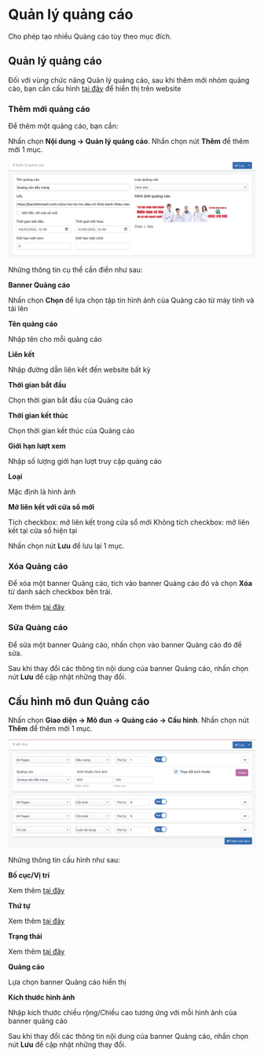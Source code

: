 # Quản lý quảng cáo

Cho phép tạo nhiều Quảng cáo tùy theo mục đích.

## Quản lý quảng cáo

Đối với vùng chức năng Quản lý quảng cáo, sau khi thêm mới nhóm quảng cáo, bạn cần cấu hình [tại đây](https://simplemag.osd.vn/docs/catalog/ads#c%E1%BA%A5u-h%C3%ACnh-m%C3%B4-%C4%91un-qu%E1%BA%A3ng-c%C3%A1o) để hiển thị trên website

### Thêm mới quảng cáo

Để thêm một quảng cáo, bạn cần:

Nhấn chọn **Nội dung -> Quản lý quảng cáo**. Nhấn chọn nút **Thêm** để thêm mới 1 mục.

![quang-cao.jpg](img/quang-cao.jpg)

Những thông tin cụ thể cần điền như sau:

**Banner Quảng cáo**

Nhấn chọn **Chọn** để lựa chọn tập tin hình ảnh của Quảng cáo từ máy tính và tải lên

**Tên quảng cáo**

Nhập tên cho mỗi quảng cáo

**Liên kết**

Nhập đường dẫn liên kết đến website bất kỳ

**Thời gian bắt đầu**

Chọn thời gian bắt đầu của Quảng cáo

**Thời gian kết thúc**

Chọn thời gian kết thúc của Quảng cáo

**Giới hạn lượt xem**

Nhập số lượng giới hạn lượt truy cập quảng cáo

**Loại**

Mặc định là hình ảnh

**Mở liên kết với cửa sổ mới**

Tích checkbox: mở liên kết trong cửa sổ mới
Không tích checkbox: mở liên kết tại cửa sổ hiện tại

Nhấn chọn nút **Lưu** để lưu lại 1 mục.

### Xóa Quảng cáo

Để xóa một banner Quảng cáo, tích vào banner Quảng cáo đó và chọn **Xóa** từ danh sách checkbox bên trái.

Xem thêm [tại đây](https://simplemag.osd.vn/docs/common/logic#x%C3%B3a-c%C3%A1c-m%E1%BB%A5c-c%C3%A1c-th%C3%A0nh-ph%E1%BA%A7n-th%C3%B4ng-tin)

### Sửa Quảng cáo

Để sửa một banner Quảng cáo, nhấn chọn vào banner Quảng cáo đó để sửa.

Sau khi thay đổi các thông tin nội dung của banner Quảng cáo, nhấn chọn nút **Lưu** để cập nhật những thay đổi.

## Cấu hình mô đun Quảng cáo

Nhấn chọn **Giao diện -> Mô đun -> Quảng cáo -> Cấu hình**. Nhấn chọn nút **Thêm** để thêm mới 1 mục.

![quang-cao-1.jpg](img/quang-cao-1.jpg)

Những thông tin cấu hình như sau:

**Bố cục/Vị trí**

Xem thêm [tại đây](https://simplemag.osd.vn/docs/common/logic#b%E1%BB%91-c%E1%BB%A5c-v%C3%A0-v%E1%BB%8B-tr%C3%AD)

**Thứ tự**

Xem thêm [tại đây](https://simplemag.osd.vn/docs/common/logic/#th%E1%BB%A9-t%E1%BB%B1-s%E1%BA%AFp-x%E1%BA%BFp-l%C3%A0-s%E1%BB%91-ch%E1%BB%89-%C4%91%E1%BB%8Bnh)

**Trạng thái**

Xem thêm [tại đây](https://simplemag.osd.vn/docs/common/logic/#tr%E1%BA%A1ng-th%C3%A1i)

**Quảng cáo**

Lựa chọn banner Quảng cáo hiển thị

**Kích thước hình ảnh**

Nhập kích thước chiều rộng/Chiều cao tương ứng với mỗi hình ảnh của banner quảng cáo

Sau khi thay đổi các thông tin nội dung của banner Quảng cáo, nhấn chọn nút **Lưu** để cập nhật những thay đổi.
